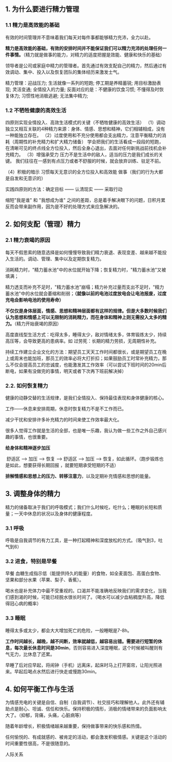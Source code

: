 ## 1. 为什么要进行精力管理

### 1.1 精力是高效能的基础

有效的时间管理并不意味着我们每天对每件事都能够精力充沛，全力以赴。

**精力是高效能的基础，有效的安排时间并不能保证我们可以精力充沛的处理任何一件事情。**（精力就是做事的能力，对精力的适度把握是效能、健康和快乐的基础）

领导者是公司或家庭中精力的管理者。首先通过有效支配自己的精力，然后通过有效调动、集中、投入以及恢复团队的集体经历来激发士气。

精力管理：迎战压力; 生活就像一系列的短跑; 停工期是养精蓄锐; 用目标激励表现; 灵活变通; 全情投入的力量; 
反面对应的是：不健康的饮食习惯; 不懂得及时恢复体力; 习惯性地消极逃避; 无法集中精力; 



### 1.2 不牺牲健康的高效生活

四原则实现全情投入、高效生活模式的关键（不牺牲健康的高效生活）
（1）调动独立又相互关联的4种精力来源：身体、情感、思想和精神，它们相辅相成，没有一种能独立存在。
（2）过度使用和不充分使用都会支出精力，注意平衡精力的消耗（周期性的补充精力和扩大精力储备）
	学会把我们的生活看成一段段的短跑，在清晰可见的终点线全方位投入，然后全身心退出，去面对任何新挑战前找机会补充精力。
（3）增强承受力
	压力不是生活中的敌人，适当的压力是我们成长的关键。
我们往往在一感到有点压力或者不舒服的时候，就会放弃训练、驻足不前。

（4）积极的暗示
	习惯每天无意识的全方位投入和高效能 做事（我们的行为大都是自发和无意识的）

实践四原则的方法：确定目标 —— 认清现实 —— 采取行动

缩短"我是谁" 和 "我想成为谁" 之间的差距，总是着手解决眼下的问题，日积月累反而会带来副作用，因为是不好的处理方式来应急解决的。



## 2. 如何支配（管理）精力

### 2.1 精力衰竭的原因

每天不假思索的随意选择是如何慢慢导致我们精力衰退、表现变差、越来越不能投入生活的。调动、管理、集中以及定期恢复精力。

消耗精力时，"精力蓄水池"中的水位就开始下降；恢复精力时，"精力蓄水池"又被填满；

精力透支而补充不足时，"精力蓄水池"崩塌；精力补充过量而支出不足时，"精力蓄水池"中的水位就会萎缩和削弱；**（就像以前的电池过度放电会让电池报废，过度充电会影响电池的使用寿命）**

**不仅仅是身体层面，情感、思想和精神层面都有这样的规律。但是大多数时候我们认为思想和情感上可以无限制的消耗精力，而在身体和精神上则无需投入太多的精力。**（精力开始衰竭的原因）



高度直线型生活方式：吃得太多，睡得太少，敌对情绪太多，体育锻炼太少，持续高压等，会导致更高的患病率。如 过劳死：长期的精力劳损，无周期性补充。

持续工作建立企业文化的方法：期望员工天天工作时间都很长，或是期望员工在晚上或周末也能加班，那员工的效率必将大打折扣；如果鼓励员工时常补充精力，那么不仅会提高员工的忠诚度，也能激发其工作效率（可以尝试下班时间的20min后断电，如果有没做完的事情，明天或者下次再下班前解决掉）

### 2.2. 如何恢复精力

健康的动静交替的生活规律，是我们全情投入、保持最佳表现和身体健康的核心。

工作——休息来安排周期，休息时恢复精力不是不工作而已。

减少干扰和安排许多补充精力的时间来使工作效率最大化。

很多人觉得工作就是生活的全部，也是唯一乐趣，我认为做一些工作之外自己感兴趣的事情，也很重要。



**给身体和精神逐步加压**

​	舒适区 --> 加压 --> 恢复 --> 舒适区 --> 加压 --> 恢复，如此循环。（跑步锻炼也是如此，想要获得长期回报 ，就要短期承受短期的不适）

**排解情感和思想上的压力、转移注意力**，以及定期补充情感和思想的能量。



## 3. 调整身体的精力

精力的储备取决于我们的呼吸模式；我们什么时候吃，吃什么；睡眠的长短和质量；一天中休息的状况以及身体的健康程度。

### 3.1 呼吸

呼吸是自我调节的有力工具，是一种打起精神和深度放松的方式。（吸气到3，吐气到6）

### 3.2 进食，特别是早餐

早餐 血糖生成指示低（能提供持久的能量）的食物，如全麦面包、高蛋白食物、坚果和部分水果（苹果、梨子、香蕉）。

喝水也是补充体力中最不受重视的。口渴并不能准确地反映我们的需求变化，当我们感到渴的时候，可能已经脱水很长时间了。（喝水可以减少血粘稠度升高，降低得冠心病的概率）

### 3.3 睡眠

睡得太多或太少，都会大大增加死亡的危险，一般睡眠是7-8h。

**工作时间越长，越晚，越不间断，效率就越低，越容易出错。需要进行短暂的休息，每次最长休息时间是30min**，否则容易进入深度睡眠，这个时候被叫醒则有气无力，比休息了还累。

早睡了后对应早起，将闹钟（手机）远离床，起床时马上打开窗帘，让阳光照进来。早起后喝点水然后进行快走或慢跑30min。





## 4. 如何平衡工作与生活

为情感充电的关键是自信、自制（自我调节）、社交技巧和理解他人。此外还有辅助点是耐心、坦诚、信任和快乐。保持积极的情形，消极的情绪带来的负面影响太大了。（抑郁，背痛，头痛，心脏病等）

随着年龄增长，积极情绪越来越重要，保持做事带来的快乐感和热情。

任何愉悦的、有成就感的、被肯定的活动，都会激发积极情感。关键是这个活动的时间重要性很高，不是很随意的。



人际关系







